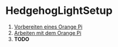 # HedgehogLightSetup

1. [Vorbereiten eines Orange Pi](00-InitialSetup.md)
2. [Arbeiten mit dem Orange Pi](01-Working.md)
3. **TODO**
